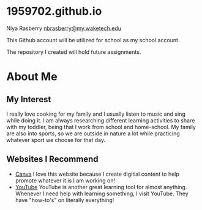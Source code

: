 # 1959702.github.io

Niya Rasberry
nbrasberry@my.waketech.edu

This Github account will be utilized for school as my school account. 

The repository I created will hold future assignments. 

# About Me
## My Interest  
I really love cooking for my family and I usually listen to music and sing while doing it. I am always researching different learning activities to share with my toddler, being that I work from school and home-school. My family are also into sports, so we are outside in nature a lot while practicing whatever sport we choose for that day.
## Websites I Recommend
* [Canva](https://www.canva.com)
I love this website because I create digitial content to help promote whatever it is I am working on!
* [YouTube](https://www.youtube.com)
YouTube is another great learning tool for almost anything. Whenever I need help with learning something, I visit YouTube. They have "how-to's" on literally everything!
